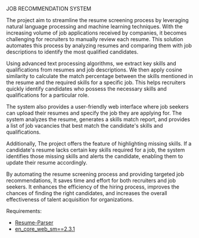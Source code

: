 JOB RECOMMENDATION SYSTEM

The project aim to streamline the resume screening process by leveraging natural language processing and machine learning techniques. With the increasing volume of job applications received by companies, it becomes challenging for recruiters to manually review each resume. This solution automates this process by analyzing resumes and comparing them with job descriptions to identify the most qualified candidates.

Using advanced text processing algorithms, we extract key skills and qualifications from resumes and job descriptions. We then apply cosine similarity to calculate the match percentage between the skills mentioned in the resume and the required skills for a specific job. This helps recruiters quickly identify candidates who possess the necessary skills and qualifications for a particular role.

The system also provides a user-friendly web interface where job seekers can upload their resumes and specify the job they are applying for. The system analyzes the resume, generates a skills match report, and provides a list of job vacancies that best match the candidate's skills and qualifications.

Additionally, The project offers the feature of highlighting missing skills. If a candidate's resume lacks certain key skills required for a job, the system identifies those missing skills and alerts the candidate, enabling them to update their resume accordingly.

By automating the resume screening process and providing targeted job recommendations, It saves time and effort for both recruiters and job seekers. It enhances the efficiency of the hiring process, improves the chances of finding the right candidates, and increases the overall effectiveness of talent acquisition for organizations.

Requirements:
- [Resume-Parser](https://pypi.org/project/resume-parser/)
- [en_core_web_sm==2.3.1](https://github.com/explosion/spacy-models/releases/download/en_core_web_sm-2.3.1/en_core_web_sm-2.3.1.tar.gz)

